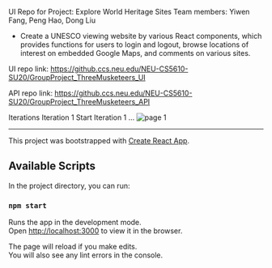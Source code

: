 UI Repo for Project: Explore World Heritage Sites
Team members: Yiwen Fang, Peng Hao, Dong Liu
- Create a UNESCO viewing website by various React components, which provides functions for users to login and logout, browse locations of interest on embedded Google Maps, and comments on various sites.
  
UI repo link: https://github.ccs.neu.edu/NEU-CS5610-SU20/GroupProject_ThreeMusketeers_UI

API repo link: https://github.ccs.neu.edu/NEU-CS5610-SU20/GroupProject_ThreeMusketeers_API

Iterations
Iteration 1
Start Iteration 1 ...
![page 1](https://github.ccs.neu.edu/NEU-CS5610-SU20/GroupProject_ThreeMusketeers_UI/blob/master/src/images/page1.png)

---
This project was bootstrapped with [Create React App](https://github.com/facebook/create-react-app).

## Available Scripts

In the project directory, you can run:

### `npm start`

Runs the app in the development mode.<br />
Open [http://localhost:3000](http://localhost:3000) to view it in the browser.

The page will reload if you make edits.<br />
You will also see any lint errors in the console.